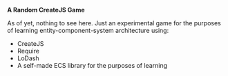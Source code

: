 **A Random CreateJS Game**

As of yet, nothing to see here. Just an experimental game for the purposes of learning entity-component-system architecture using:

* CreateJS
* Require
* LoDash
* A self-made ECS library for the purposes of learning
